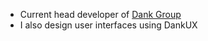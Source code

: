 - Current head developer of [Dank Group](https://github.com/DankGroup)
- I also design user interfaces using DankUX

<!---
Whoisthisguy9/Whoisthisguy9 is a ✨ special ✨ repository because its `README.md` (this file) appears on your GitHub profile.
You can click the Preview link to take a look at your changes.
--->
